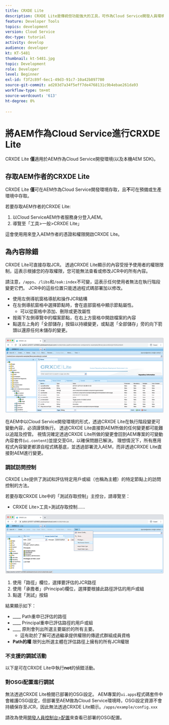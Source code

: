```yaml
---
title: CRXDE Lite
description: CRXDE Lite是傳統但功能強大的工具，可作為Cloud Service開發人員環境除錯AEM。 CRXDE Lite提供一套功能，可協助偵錯以檢查所有資源和屬性、控制JCR的可變部分及調查權限。
feature: Developer Tools
topics: development
version: Cloud Service
doc-type: tutorial
activity: develop
audience: developer
kt: KT-5481
thumbnail: kt-5481.jpg
topic: Development
role: Developer
level: Beginner
exl-id: f3f2c89f-6ec1-49d3-91c7-10a42b897780
source-git-commit: ad203d7a34f5eff7de4768131c9b4ebae261da93
workflow-type: tm+mt
source-wordcount: '613'
ht-degree: 0%

---
```


# 將AEM作為Cloud Service進行CRXDE Lite

CRXDE Lite __僅__&#x200B;適用於AEM作為Cloud Service開發環境(以及本機AEM SDK)。

## 存取AEM作者的CRXDE Lite

CRXDE Lite __僅__&#x200B;可在AEM作為Cloud Service開發環境存取，且&#x200B;__不__&#x200B;可在預備或生產環境中存取。

若要存取AEM作者的CRXDE Lite:

1. 以Cloud ServiceAEM作者服務身分登入AEM。
1. 導覽至「工具>一般>CRXDE Lite」

這會使用用來登入AEM作者的憑證和權限開啟CRXDE Lite。

## 為內容除錯

CRXDE Lite可直接存取JCR。 透過CRXDE Lite顯示的內容受授予使用者的權限限制，這表示根據您的存取權限，您可能無法查看或修改JCR中的所有內容。

請注意，`/apps`、`/libs`和`/oak:index`不可變，這表示任何使用者無法在執行階段變更它們。 JCR中的這些位置只能透過程式碼部署加以修改。

+ 使用左側導航窗格導航和操作JCR結構
+ 在左側導航窗格中選擇節點時，會在底部窗格中顯示節點屬性。
   + 可以從窗格中添加、刪除或更改屬性
+ 按兩下左側導覽中的檔案節點，在右上方窗格中開啟檔案的內容
+ 點選左上角的「全部儲存」按鈕以持續變更，或點選「全部儲存」旁的向下箭頭以還原任何未儲存的變更。

![CRXDE Lite — 除錯內容](./assets/crxde-lite/debugging-content.png)

在AEM中以Cloud Service開發環境的形式，透過CRXDE Lite在執行階段變更可變動內容，必須謹慎執行。
透過CRXDE Lite直接對AEM所做的任何變更都可能難以追蹤及控管。 視情況確定透過CRXDE Lite所做的變更會回到AEM專案的可變動內容套件(`ui.content`)並提交至Git，以確保問題已解決。 理想情況下，所有應用程式內容變更都源自程式碼基底，並透過部署流入AEM，而非透過CRXDE Lite直接對AEM進行變更。

### 調試訪問控制

CRXDE Lite提供了測試和評估特定用戶或組（也稱為主體）的特定節點上的訪問控制的方法。

若要存取CRXDE Lite中的「測試存取控制」主控台，請導覽至：

+ CRXDE Lite>工具>測試存取控制……

![CRXDE Lite — 測試存取控制](./assets/crxde-lite/permissions__test-access-control.png)

1. 使用「路徑」欄位，選擇要評估的JCR路徑
1. 使用「承擔者」(Principal)欄位，選擇要根據此路徑評估的用戶或組
1. 點選「測試」按鈕

結果顯示如下：

+ ____ Path重申已評估的路徑
+ ____ Principal重申已評估路徑的用戶或組
+ ____ 原則會列出所選主要屬於的所有主要。
   + 這有助於了解可透過繼承提供權限的傳遞式群組成員資格
+ __Path的權__ 限列出所選主體在評估路徑上擁有的所有JCR權限

### 不支援的調試活動

以下是可在CRXDE Lite中執行&#x200B;__not__&#x200B;的偵錯活動。

### 對OSGi配置進行調試

無法透過CRXDE Lite檢閱已部署的OSGi設定。 AEM專案的`ui.apps`程式碼套件中會維護OSGi設定，但部署至AEM做為Cloud Service環境時，OSGi設定資源不會持續保存至JCR，因此無法透過CRXDE Lite顯示。`/apps/example/config.xxx`

請改為使用[開發人員控制台>配置](./developer-console.md#configurations)來查看已部署的OSGi配置。
